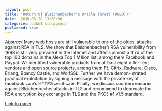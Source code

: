 ```yaml
---
layout: post
title: "Return Of Bleichenbacher’s Oracle Threat (ROBOT)"
date:  2018-06-28 13:00:00
categories: dokk1 studygroup
published: true
---
```

*Abstract*
Many web hosts are still vulnerable to one of the oldest attacks against RSA in
TLS. We show that Bleichenbacher’s RSA vulnerability from 1998 is still very
prevalent in the Internet and affects almost a third of the top 100
domains in the Alexa Top 1 Million list, among them Facebook and Paypal. We
identified vulnerable products from at least eight differ- ent vendors and open
source projects, among them F5, Citrix, Radware, Cisco, Erlang, Bouncy
Castle, and WolfSSL. Further we have demon- strated practical
exploitation by signing a message with the private key of facebook.com’s HTTPS
certificate. Finally, we discuss countermeasures against Bleichenbacher
attacks in TLS and recommend to deprecate the RSA encryption key exchange in
TLS and the PKCS #1 v1.5 standard.


[Link to paper](https://eprint.iacr.org/2017/1189.pdf)
